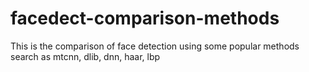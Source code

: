 # facedect-comparison-methods
This is the comparison of face detection using some popular methods search as mtcnn, dlib, dnn, haar, lbp
